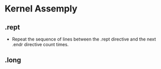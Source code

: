 <link rel="stylesheet" type="text/css" media="all" href="https://shlomo90.github.io/homepage.css" />

# Kernel Assemply

## .rept

* Repeat the sequence of lines between the .rept directive and the next .endr directive count times.


## .long 
